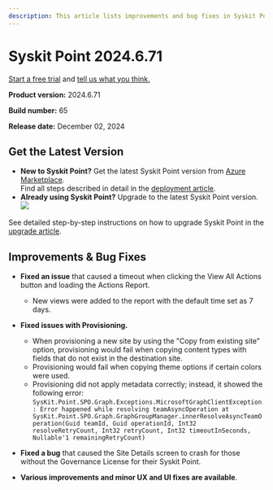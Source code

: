 ```yaml
---
description: This article lists improvements and bug fixes in Syskit Point version 2024.6.71
---
```


# Syskit Point 2024.6.71

[Start a free trial](https://www.syskit.com/products/point/free-trial/) and [tell us what you think.](https://www.syskit.com/company/contact-us/)

**Product version:** 2024.6.71

**Build number:** 65

**Release date:** December 02, 2024

## Get the Latest Version

* **New to Syskit Point?** Get the latest Syskit Point version from [Azure Marketplace](https://azuremarketplace.microsoft.com/en-us/marketplace/apps/syskitltd.syskit\_point).\
 Find all steps described in detail in the [deployment article](../../../setup/set-up-point-data-center/deployment/deploy-syskit-point.md).
* **Already using Syskit Point?** Upgrade to the latest Syskit Point version.\
 [![](https://aka.ms/deploytoazurebutton)](https://portal.azure.com/#create/Microsoft.Template/uri/https%3A%2F%2Fsyskitassetsstorage.blob.core.windows.net%2Fpoint%2FARMTemplates%2FPointUpdateDeploy%2FPointUpdateTemplate.json)

See detailed step-by-step instructions on how to upgrade Syskit Point in the [upgrade article](../../../setup/set-up-point-data-center/deployment/upgrade-syskit-point.md).


## Improvements & Bug Fixes

* **Fixed an issue** that caused a timeout when clicking the View All Actions button and loading the Actions Report.
  * New views were added to the report with the default time set as 7 days.  

* **Fixed issues with Provisioning.**
  * When provisioning a new site by using the "Copy from existing site" option, provisioning would fail when copying content types with fields that do not exist in the destination site. 
  * Provisioning would fail when copying theme options if certain colors were used.
  * Provisioning did not apply metadata correctly; instead, it showed the following error: `SysKit.Point.SPO.Graph.Exceptions.MicrosoftGraphClientException: Error happened while resolving teamAsyncOperation at SysKit.Point.SPO.Graph.GraphGroupManager.innerResolveAsyncTeamOperation(Guid teamId, Guid operationId, Int32 resolveRetryCount, Int32 retryCount, Int32 timeoutInSeconds, Nullable'1 remainingRetryCount)`

* **Fixed a bug** that caused the Site Details screen to crash for those without the Governance License for their Syskit Point.

* **Various improvements and minor UX and UI fixes are available**.
